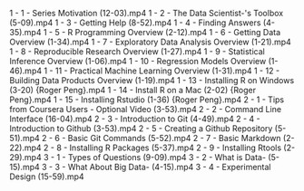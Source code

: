 1 - 1 - Series Motivation (12-03).mp4
1 - 2 - The Data Scientist-'s Toolbox (5-09).mp4
1 - 3 - Getting Help (8-52).mp4
1 - 4 - Finding Answers (4-35).mp4
1 - 5 - R Programming Overview (2-12).mp4
1 - 6 - Getting Data Overview (1-34).mp4
1 - 7 - Exploratory Data Analysis Overview (1-21).mp4
1 - 8 - Reproducible Research Overview (1-27).mp4
1 - 9 - Statistical Inference Overview (1-06).mp4
1 - 10 - Regression Models Overview (1-46).mp4
1 - 11 - Practical Machine Learning Overview (1-31).mp4
1 - 12 - Building Data Products Overview (1-19).mp4
1 - 13 - Installing R on Windows (3-20) {Roger Peng}.mp4
1 - 14 - Install R on a Mac (2-02) {Roger Peng}.mp4
1 - 15 - Installing Rstudio (1-36) {Roger Peng}.mp4
2 - 1 - Tips from Coursera Users - Optional Video (3-53).mp4
2 - 2 - Command Line Interface (16-04).mp4
2 - 3 - Introduction to Git (4-49).mp4
2 - 4 - Introduction to Github (3-53).mp4
2 - 5 - Creating a Github Repository (5-51).mp4
2 - 6 - Basic Git Commands (5-52).mp4
2 - 7 - Basic Markdown (2-22).mp4
2 - 8 - Installing R Packages (5-37).mp4
2 - 9 - Installing Rtools (2-29).mp4
3 - 1 - Types of Questions (9-09).mp4
3 - 2 - What is Data- (5-15).mp4
3 - 3 - What About Big Data- (4-15).mp4
3 - 4 - Experimental Design (15-59).mp4